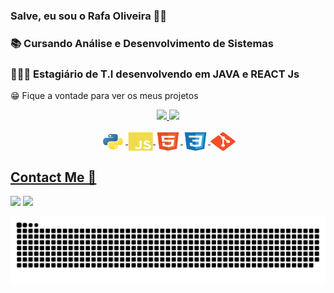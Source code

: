  <h3> Salve, eu sou o Rafa Oliveira 🤙🏼 </h3>
 <h3> 📚 Cursando Análise e Desenvolvimento de Sistemas </h3>
 <h3> 👨🏻‍💻 Estagiário de T.I desenvolvendo em JAVA e REACT Js </h3>
 <p> 😁 Fique a vontade para ver os meus projetos 
<!-- <p align="left"> <img src="https://komarev.com/ghpvc/?username=rafaoliveira22&color=blue" alt="Profile views" /></p> -->

 
<div align="center">
  <a href="https://github.com/rafaoliveira22">
  <img height="180em" src="https://github-readme-stats.vercel.app/api?username=rafaoliveira22&show_icons=true&theme=transparent&include_all_commits=true&count_private=true"/>
  <img height="180em" src="https://github-readme-stats.vercel.app/api/top-langs/?username=rafaoliveira22&layout=compact&langs_count=7&theme=cobalt2"/>
</div>
  
<div style="display: inline_block" align="center"><br>
  <img align="center" alt="icon-Python" height="30" width="40" src="https://raw.githubusercontent.com/devicons/devicon/master/icons/python/python-original.svg">
  <img align="center" alt="icon-Js" height="30" width="40" src="https://raw.githubusercontent.com/devicons/devicon/master/icons/javascript/javascript-plain.svg">
  <img align="center" alt="icon-HTML" height="30" width="40" src="https://raw.githubusercontent.com/devicons/devicon/master/icons/html5/html5-original.svg">
  <img align="center" alt="icon-CSS" height="30" width="40" src="https://raw.githubusercontent.com/devicons/devicon/master/icons/css3/css3-original.svg">
  <img align="center" alt="icon-GIT" height="30" width="40" src="https://raw.githubusercontent.com/devicons/devicon/master/icons/git/git-original.svg">
</div>
 
## Contact Me 📱 
<div> 
  <a href = "mailto:rafoliveira217@gmail.com"><img src="https://img.shields.io/badge/-Gmail-%23333?style=for-the-badge&logo=gmail&logoColor=white" target="_blank"></a>
  <a href="https://www.linkedin.com/in/rafaoliveirasouza" target="_blank"><img src="https://img.shields.io/badge/-LinkedIn-%230077B5?style=for-the-badge&logo=linkedin&logoColor=white" target="_blank"></a> 
  
  
  ![Snake animation](https://github.com/rafaoliveira22/rafaoliveira22/blob/output/github-contribution-grid-snake.svg)
  </div>
